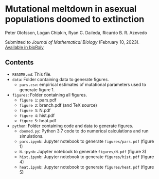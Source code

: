 # Mutational meltdown in asexual populations doomed to extinction 


Peter Olofsson, Logan Chipkin, Ryan C. Daileda, Ricardo B. R. Azevedo

Submitted to *Journal of Mathematical Biology* (February 10, 2023).  [Available
in bioRxiv](https://www.biorxiv.org/content/10.1101/448563v3)

## Contents

* `README.md`: This file.
* `data`: Folder containing data to generate figures.
    * `pars.csv`: empirical estimates of mutational parameters used to generate
      figure 1.
* `figures`: Folder containing all figures.
    * `figure 1`: pars.pdf
    * `figure 2`: branch.pdf (and TeX source)
    * `figure 3`: N.pdf
    * `figure 4`: hist.pdf
    * `figure 5`: heat.pdf
* `python`: Folder containing code and data to generate figures.
    * `doomed.py`: Python 3.7 code to do numerical calculations and run simulations.
    * `pars.ipynb`: Jupyter notebook to generate `figures/pars.pdf` (figure 1)
    * `N.ipynb`: Jupyter notebook to generate `figures/N.pdf` (figure 3)
    * `hist.ipynb`: Jupyter notebook to generate `figures/hist.pdf` (figure 4)
    * `heat.ipynb`: Jupyter notebook to generate `figures/heat.pdf` (figure 5)